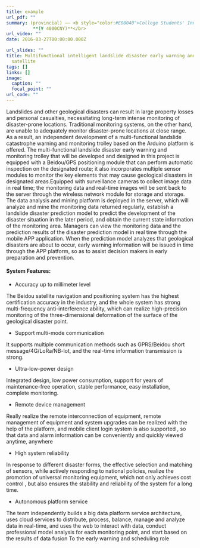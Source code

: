 ```yaml
---
title: example
url_pdf: ""
summary: (provincial) —— <b style="color:#E08040">College Students' Innovative Entrepreneurial Training Plan Program</b></br> Junbo Guo, **Junming Wang**, Lin Mu, Liu Meng, Zicheng Wang
          **(¥ 4000CNY)**</br>
url_video: ""
date: 2016-03-27T00:00:00.000Z

url_slides: ""
title: Multifunctional intelligent landslide disaster early warning and monitoring vehicle based on SLAM
  satellite
tags: []
links: []
image:
  caption: ""
  focal_point: ""
url_code: ""
---
```



Landslides and other geological disasters can result in large property losses and personal casualties, necessitating long-term intense monitoring of disaster-prone locations. Traditional monitoring systems, on the other hand, are unable to adequately monitor disaster-prone locations at close range. As a result, an independent development of a multi-functional landslide catastrophe warning and monitoring trolley based on the Arduino platform is offered. The multi-functional landslide disaster early warning and monitoring trolley that will be developed and designed in this project is equipped with a Beidou/GPS positioning module that can perform automatic inspection on the designated route; it also incorporates multiple sensor modules to monitor the key elements that may cause geological disasters in designated areas.Equipped with surveillance cameras to collect image data in real time; the monitoring data and real-time images will be sent back to the server through the wireless network module for storage and storage. The data analysis and mining platform is deployed in the server, which will analyze and mine the monitoring data returned regularly, establish a landslide disaster prediction model to predict the development of the disaster situation in the later period, and obtain the current state information of the monitoring area. Managers can view the monitoring data and the prediction results of the disaster prediction model in real time through the mobile APP application. When the prediction model analyzes that geological disasters are about to occur, early warning information will be issued in time through the APP platform, so as to assist decision makers in early preparation and prevention.




#### **System Features:**

* Accuracy up to millimeter level

The Beidou satellite navigation and positioning system has the highest certification accuracy in the industry, and the whole system has strong multi-frequency anti-interference ability, which can realize high-precision monitoring of the three-dimensional deformation of the surface of the geological disaster point.

* Support multi-mode communication

It supports multiple communication methods such as GPRS/Beidou short message/4G/LoRa/NB-lot, and the real-time information transmission is strong.

* Ultra-low-power design

Integrated design, low power consumption, support for years of maintenance-free operation, stable performance, easy installation, complete monitoring.

* Remote device management

Really realize the remote interconnection of equipment, remote management of equipment and system upgrades can be realized with the help of the platform, and mobile client login system is also supported , so that data and alarm information can be conveniently and quickly viewed anytime, anywhere

* High system reliability

In response to different disaster forms, the effective selection and matching of sensors, while actively responding to national policies, realize the promotion of universal monitoring equipment, which not only achieves cost control , but also ensures the stability and reliability of the system for a long time.

* Autonomous platform service

The team independently builds a big data platform service architecture, uses cloud services to distribute, process, balance, manage and analyze data in real-time, and uses the web to interact with data, conduct professional model analysis for each monitoring point, and start based on the results of data fusion To the early warning and scheduling role
